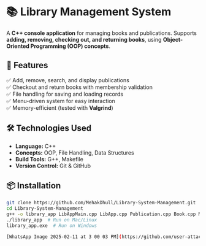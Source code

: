 # 📚 Library Management System  

A **C++ console application** for managing books and publications. Supports **adding, removing, checking out, and returning books**, using **Object-Oriented Programming (OOP) concepts**.

## 🚀 Features  
✅ Add, remove, search, and display publications  
✅ Checkout and return books with membership validation  
✅ File handling for saving and loading records  
✅ Menu-driven system for easy interaction  
✅ Memory-efficient (tested with **Valgrind**)  

## 🛠️ Technologies Used  
- **Language:** C++  
- **Concepts:** OOP, File Handling, Data Structures  
- **Build Tools:** G++, Makefile  
- **Version Control:** Git & GitHub  

## 📦 Installation  
```sh
git clone https://github.com/MehakDhull/Library-System-Management.git
cd Library-System-Management
g++ -o library_app LibAppMain.cpp LibApp.cpp Publication.cpp Book.cpp Menu.cpp Utils.cpp Streamable.cpp Date.cpp PublicationSelector.cpp -std=c++11
./library_app  # Run on Mac/Linux
library_app.exe  # Run on Windows

[WhatsApp Image 2025-02-11 at 3 00 03 PM](https://github.com/user-attachments/assets/e6b60880-5e1e-4357-90a4-97c3969d0d9a)
